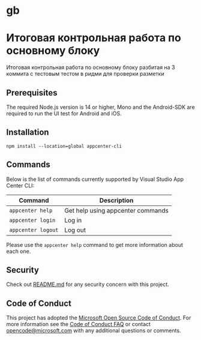# gb
# Итоговая контрольная работа по основному блоку

Итоговая контрольная работа по основному блоку разбитая на 3 коммита с тестовым тестом в ридми для проверки разметки

## Prerequisites

The required Node.js version is 14 or higher, 
Mono and the Android-SDK are required to run the UI test for Android and iOS.

## Installation

```
npm install --location=global appcenter-cli
```

## Commands

Below is the list of commands currently supported by Visual Studio App Center CLI:

| Command                               | Description                                                    |
| ------------------------------------- | -------------------------------------------------------------- |
| `appcenter help` | Get help using appcenter commands |
| `appcenter login` | Log in |
| `appcenter logout` | Log out |


Please use the `appcenter help` command to get more information about each one.

## Security

Check out [README.md](README.md) for any security concern with this project.

## Code of Conduct

This project has adopted the [Microsoft Open Source Code of Conduct](https://opensource.microsoft.com/codeofconduct/). For more information see the [Code of Conduct FAQ](https://opensource.microsoft.com/codeofconduct/faq/) or contact opencode@microsoft.com with any additional questions or comments.
